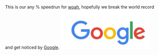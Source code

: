 This is our any % speedrun for [woah](www.speedrunners.com), hopefully
we break the world record and get noticed by [Google](www.google.com).
![Google](Google.JPG)




